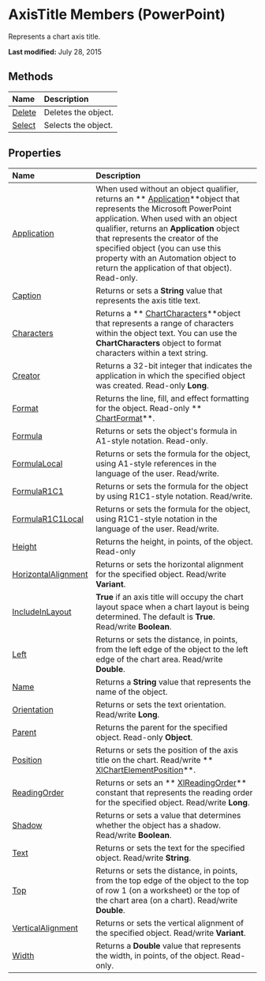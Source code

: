 
# AxisTitle Members (PowerPoint)
Represents a chart axis title.

 **Last modified:** July 28, 2015


## Methods



|**Name**|**Description**|
|:-----|:-----|
| [Delete](13479b79-56b1-241f-cbb6-7ccd1655c1cc.md)|Deletes the object.|
| [Select](4911422c-7274-a65f-363c-d6c19eb315da.md)|Selects the object.|

## Properties



|**Name**|**Description**|
|:-----|:-----|
| [Application](c36c8fe7-2739-b7c0-1d0e-3882a153fb6c.md)|When used without an object qualifier, returns an  ** [Application](978c2b99-4271-b953-4283-73b5f3d96f41.md)**object that represents the Microsoft PowerPoint application. When used with an object qualifier, returns an  **Application** object that represents the creator of the specified object (you can use this property with an Automation object to return the application of that object). Read-only.|
| [Caption](eb9111e7-7517-c96e-045b-bf6ea14a32a1.md)|Returns or sets a  **String** value that represents the axis title text.|
| [Characters](8b1b9dc9-6aa3-872f-964a-fe623feff6fa.md)|Returns a  ** [ChartCharacters](2f659f71-f277-dab4-f2bd-631c7a2424de.md)**object that represents a range of characters within the object text. You can use the  **ChartCharacters** object to format characters within a text string.|
| [Creator](fa6c326d-0058-d2a0-eecc-8dd419ad284f.md)|Returns a 32-bit integer that indicates the application in which the specified object was created. Read-only  **Long**.|
| [Format](a7c29041-7e2d-e936-e0cd-3722257f32b1.md)|Returns the line, fill, and effect formatting for the object. Read-only  ** [ChartFormat](bba095c6-2abf-eb14-10d4-35686c06941c.md)**.|
| [Formula](ad6f5142-42f4-a500-6a46-34b21ca88fc9.md)|Returns or sets the object's formula in A1-style notation. Read-only.|
| [FormulaLocal](90f54862-dbef-0092-7d1d-273124fdbfc6.md)|Returns or sets the formula for the object, using A1-style references in the language of the user. Read/write.|
| [FormulaR1C1](2a600229-e441-32d8-e00e-f83cbdcb2e9d.md)|Returns or sets the formula for the object by using R1C1-style notation. Read/write.|
| [FormulaR1C1Local](430d5807-d7da-5129-fa28-798c453000a7.md)|Returns or sets the formula for the object, using R1C1-style notation in the language of the user. Read/write.|
| [Height](e67cfeb0-b0be-aeab-c5ea-0719bc92d376.md)|Returns the height, in points, of the object. Read-only|
| [HorizontalAlignment](eec8e73a-c84b-a434-3029-2ef7f5608989.md)|Returns or sets the horizontal alignment for the specified object. Read/write  **Variant**.|
| [IncludeInLayout](09aa3c00-1484-c74c-5a96-2e928155e19d.md)| **True** if an axis title will occupy the chart layout space when a chart layout is being determined. The default is **True**. Read/write  **Boolean**.|
| [Left](1afdefa9-e264-0807-663a-50cf78ad6fbc.md)|Returns or sets the distance, in points, from the left edge of the object to the left edge of the chart area. Read/write  **Double**.|
| [Name](f0c85b97-2031-5c34-26d8-c7bd3810e39c.md)|Returns a  **String** value that represents the name of the object.|
| [Orientation](b743fe8f-35c1-e289-5d74-ff317f19b0a3.md)|Returns or sets the text orientation. Read/write  **Long**.|
| [Parent](ab3ed7b0-7d29-60f3-1f1f-5ef0f584bcae.md)|Returns the parent for the specified object. Read-only  **Object**.|
| [Position](7a6ccf47-0614-8880-2337-f1be9c9d1af4.md)|Returns or sets the position of the axis title on the chart. Read/write  ** [XlChartElementPosition](9d383293-0cf7-d3ec-28c9-97b100546fec.md)**.|
| [ReadingOrder](4a6ee7e6-eee9-e96c-5509-29711d87056d.md)|Returns or sets an  ** [XlReadingOrder](38062197-37e0-f116-f7fb-d6ebeba2ff12.md)** constant that represents the reading order for the specified object. Read/write **Long**.|
| [Shadow](38806b33-d57b-4b44-fb30-d93f74111ad7.md)|Returns or sets a value that determines whether the object has a shadow. Read/write  **Boolean**.|
| [Text](c498054e-1b96-66c2-e4c3-d06c72935552.md)|Returns or sets the text for the specified object. Read/write  **String**.|
| [Top](36f9937a-5411-bf07-253c-247f8adbd509.md)|Returns or sets the distance, in points, from the top edge of the object to the top of row 1 (on a worksheet) or the top of the chart area (on a chart). Read/write  **Double**.|
| [VerticalAlignment](03dc2918-e33b-7a72-ec10-9ffe424d906d.md)|Returns or sets the vertical alignment of the specified object. Read/write  **Variant**.|
| [Width](691cea28-3baf-b5c8-8205-f19e26151483.md)|Returns a  **Double** value that represents the width, in points, of the object. Read-only.|
